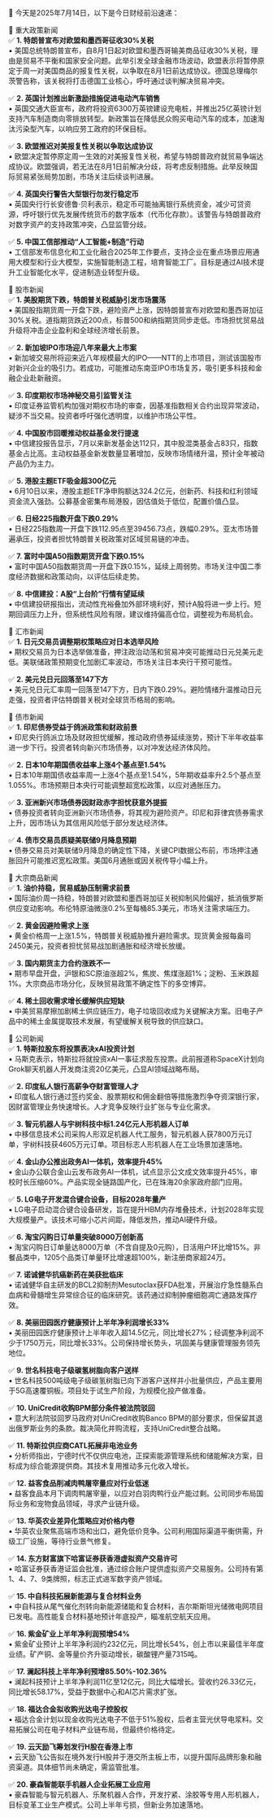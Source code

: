 📅 今天是2025年7月14日，以下是今日财经前沿速递：

📌 重大政策新闻  
✅ **1. 特朗普宣布对欧盟和墨西哥征收30%关税**  
▪️ 美国总统特朗普宣布，自8月1日起对欧盟和墨西哥输美商品征收30%关税，理由是贸易不平衡和国家安全问题。此举引发全球金融市场波动，欧盟表示将暂停原定于周一对美国商品的报复性关税，以争取在8月1日前达成协议。德国总理梅尔茨警告称，该关税将打击德国工业核心，呼吁通过谈判解决贸易冲突。  

✅ **2. 英国计划推出新激励措施促进电动汽车销售**  
▪️ 英国交通大臣宣布，政府将投资6300万英镑建设充电桩，并推出25亿英镑计划支持汽车制造商向零排放转型。新政策旨在降低民众购买电动汽车的成本，加速淘汰污染型汽车，以响应劳工政府的环保目标。  

✅ **3. 欧盟推迟对美报复性关税以争取达成协议**  
▪️ 欧盟决定暂停原定周一生效的对美报复性关税，希望与特朗普政府就贸易争端达成协议。欧盟强调，若无法在8月1日前解决分歧，将考虑反制措施。此举反映国际贸易紧张局势加剧，市场关注后续谈判进展。  

✅ **4. 英国央行警告大型银行勿发行稳定币**  
▪️ 英国央行行长安德鲁·贝利表示，稳定币可能抽离银行系统资金，减少可贷资源，呼吁银行优先发展传统货币的数字版本（代币化存款）。该警告与特朗普政府对数字资产的支持政策冲突，凸显监管分歧。  

✅ **5. 中国工信部推动“人工智能+制造”行动**  
▪️ 工信部发布信息化和工业化融合2025年工作要点，支持企业在重点场景应用通用大模型和行业大模型，实施智能制造工程，培育智能工厂。目标是通过AI技术提升工业智能化水平，促进制造业转型升级。  

📌 股市新闻  
✅ **1. 美股期货下跌，特朗普关税威胁引发市场震荡**  
▪️ 美国股指期货周一开盘下跌，避险资产上涨，因特朗普宣布对欧盟和墨西哥加征30%关税。道指期货跌近200点，标普500和纳指期货同步走低。市场担忧贸易战升级将冲击企业盈利和全球经济增长前景。  

✅ **2. 新加坡IPO市场迎八年来最大上市案**  
▪️ 新加坡交易所将迎来近八年规模最大的IPO——NTT的上市项目，测试该国股市对新兴企业的吸引力。若成功，可能推动东南亚IPO市场复苏，吸引更多科技和金融企业赴新融资。  

✅ **3. 印度期权市场神秘交易引监管关注**  
▪️ 印度证券监管机构加强对期权市场的审查，因基准指数相关合约出现异常波动，疑涉不当交易。投资者呼吁强化透明度，以维护市场公平性。  

✅ **4. 中国股市回暖推动权益基金发行提速**  
▪️ 中信建投报告显示，7月以来新发基金达112只，其中股混类基金占83只，指数基金占比高。主动权益基金新发数量显著增加，反映市场情绪升温，预计全年被动产品仍为主力。  

✅ **5. 港股主题ETF吸金超300亿元**  
▪️ 6月10日以来，港股主题ETF净申购额达324.2亿元，创新药、科技和红利领域资金流入强劲。公募基金密集布局港股，因估值处于低位，配置价值凸显。  

✅ **6. 日经225指数开盘下跌0.29%**  
▪️ 日经225指数周一开盘下跌112.95点至39456.73点，跌幅0.29%。亚太市场普遍承压，投资者担忧特朗普关税政策对区域贸易链的冲击。  

✅ **7. 富时中国A50指数期货开盘下跌0.15%**  
▪️ 富时中国A50指数期货周一开盘下跌0.15%，延续上周弱势。市场关注中国二季度经济数据和政策动向，以评估后续走势。  

✅ **8. 中信建投：A股“上台阶”行情有望延续**  
▪️ 中信建投研报指出，流动性充裕叠加外部环境利好，预计A股将进一步上行。短期回调压力上升，但系统性风险有限，建议维持偏高仓位，调整视为布局机会。  

📌 汇市新闻  
✅ **1. 日元交易员调整期权策略应对日本选举风险**  
▪️ 期权交易员为日本选举做准备，押注政治动荡和贸易冲突可能推动日元兑美元走低。美联储政策预期变化加剧汇率波动，市场关注日本央行干预可能性。  

✅ **2. 美元兑日元回落至147下方**  
▪️ 美元兑日元汇率周一回落至147下方，日内下跌0.29%。避险情绪升温推动日元走强，投资者评估特朗普关税对全球货币格局的影响。  

📌 债市新闻  
✅ **1. 印尼债券受益于鸽派政策和财政前景**  
▪️ 印尼央行鸽派立场及财政担忧缓解，推动政府债券延续涨势，预计下半年收益率进一步下行。投资者转向新兴市场债券，以对冲发达经济体风险。  

✅ **2. 日本10年期国债收益率上涨4个基点至1.54%**  
▪️ 日本10年期国债收益率周一上涨4个基点至1.54%，5年期收益率升2.5个基点至1.055%。市场预期日本央行可能调整超宽松政策，以应对通胀压力。  

✅ **3. 亚洲新兴市场债券因财政赤字担忧获意外提振**  
▪️ 债券投资者转向亚洲新兴市场债券，将其视为避险资产。印尼和菲律宾债券需求上升，因市场认为其信用风险低于部分发达经济体。  

✅ **4. 债市交易员质疑美联储9月降息预期**  
▪️ 债券交易员对美联储9月降息的确定性下降，关键CPI数据公布前，市场押注通胀回升可能推迟宽松政策。美国6月通胀或因关税传导小幅上升。  

📌 大宗商品新闻  
✅ **1. 油价持稳，贸易威胁压制需求前景**  
▪️ 国际油价周一持稳，特朗普对欧盟和墨西哥加征关税抑制风险偏好，抵消俄罗斯供应变动影响。布伦特原油微涨0.2%至每桶85.3美元，市场关注需求端压力。  

✅ **2. 黄金因避险需求上涨**  
▪️ 黄金价格周一上涨1.5%，特朗普关税威胁推升避险需求。现货黄金报每盎司2450美元，投资者担忧贸易战加剧通胀和经济增长放缓。  

✅ **3. 国内期货主力合约涨跌不一**  
▪️ 期市早盘开盘，沪银和SC原油涨超2%，焦炭、焦煤涨超1%；淀粉、玉米跌超1%。大宗商品市场分化，反映贸易政策不确定性下的多空博弈。  

✅ **4. 稀土回收需求增长缓解供应短缺**  
▪️ 中美贸易摩擦加剧稀土供应链压力，电子垃圾回收成为关键解决方案。旧电子产品中的稀土金属提取技术发展，有望缓解关税导致的供应缺口。  

📌 公司新闻  
✅ **1. 特斯拉股东将投票表决xAI投资计划**  
▪️ 马斯克表示，特斯拉将就投资xAI一事征求股东投票。此前报道称SpaceX计划向Grok聊天机器人开发商注资20亿美元，凸显AI领域战略布局。  

✅ **2. 印度私人银行高薪争夺财富管理人才**  
▪️ 印度私人银行通过签约奖金、股票期权和佣金翻倍等措施激烈争夺资深银行家，因财富管理业务快速增长。人才竞争反映行业扩张与专业化需求。  

✅ **3. 智元机器人与宇树科技中标1.24亿元人形机器人订单**  
▪️ 中移信息技术公司采购人形双足机器人代工服务，智元机器人获7800万元订单，宇树科技获4605万元订单。项目标志人形机器人在工业场景加速落地。  

✅ **4. 金山办公推出政务AI一体机，效率提升45%**  
▪️ 金山办公联合金山云发布政务AI一体机，试点显示公文成文效率提升45%，审校时长压缩60%。产品实现全链路国产化，已在珠海20余家政府部门应用。  

✅ **5. LG电子开发混合键合设备，目标2028年量产**  
▪️ LG电子启动混合键合设备研发，旨在提升HBM内存堆叠技术，计划2028年实现大规模量产。该技术可缩小芯片间距，降低发热，推动AI硬件升级。  

✅ **6. 淘宝闪购日订单量突破8000万创新高**  
▪️ 淘宝闪购日订单量达8000万单（不含自提及0元购），日活用户环比增15%。非餐品类中，1205个品类订单量环比增速超100%，新注册商家超24万。  

✅ **7. 诺诚健华抗癌新药在美获批临床**  
▪️ 诺诚健华自主研发的BCL2抑制剂Mesutoclax获FDA批准，开展治疗急性髓系白血病和骨髓增生异常综合征的临床研究。该药通过抑制肿瘤细胞凋亡通路发挥疗效。  

✅ **8. 美丽田园医疗健康预计上半年净利润增长33%**  
▪️ 美丽田园医疗健康预计上半年收入超14.5亿元，同比增长27%；经调整净利润不少于1750万元，同比增长33%。公司保持增长势头，巩固美与健康管理服务领先地位。  

✅ **9. 世名科技电子级碳氢树脂向客户送样**  
▪️ 世名科技500吨级电子级碳氢树脂已向下游客户送样并小批量供应，产品主要用于5G高速覆铜板。项目处于试生产阶段，为规模化投产做准备。  

✅ **10. UniCredit收购BPM部分条件被法院驳回**  
▪️ 意大利法院驳回罗马政府对UniCredit收购Banco BPM的部分要求，但保留其退出俄罗斯业务的条款。裁决简化并购流程，支持UniCredit整合战略。  

✅ **11. 特斯拉供应商CATL拓展非电池业务**  
▪️ 分析师指出，宁德时代不仅供应电池，正探索能源管理系统和储能解决方案，目标成为综合能源提供商。其技术复用推动多元化收入增长。  

✅ **12. 益客食品削减肉鸭屠宰量应对行业低迷**  
▪️ 益客食品本月下调肉鸭屠宰量，以应对白羽肉鸭行业产能过剩。公司同步布局国际业务和宠物食品领域，寻求产业链升级。  

✅ **13. 华英农业差异化策略应对价格内卷**  
▪️ 华英农业聚焦高端市场和出口，避免低价竞争。公司利用国际渠道平衡供需，升级工厂设施，等待行业景气修复。  

✅ **14. 东方财富旗下哈富证券获香港虚拟资产交易许可**  
▪️ 哈富证券获香港证监会批准，通过综合账户提供虚拟资产交易服务。公司持有第1、4、7、9类牌照，标志正式进军数字资产领域。  

✅ **15. 中自科技拓展新能源与复合材料业务**  
▪️ 中自科技从尾气催化剂转向新能源储能和复合材料，吉尔斯斯坦光储微电网项目已发电。高性能复合材料基地预计年底投产，瞄准航空航天应用。  

✅ **16. 紫金矿业上半年净利润预增54%**  
▪️ 紫金矿业预计上半年净利润约232亿元，同比增长54%，创上市以来最佳半年度业绩。矿产铜、金等量价齐升驱动增长，碳酸锂产量7315吨。  

✅ **17. 澜起科技上半年净利预增85.50%-102.36%**  
▪️ 澜起科技预计上半年净利润11亿至12亿元，同比大幅增长。营收约26.33亿元，同比增长58.17%，受益于数据中心和AI芯片需求扩张。  

✅ **18. 福达合金拟收购光达电子控股权**  
▪️ 福达合金计划以现金收购光达电子不低于51%股权，后者主营光伏导电浆料。交易拓展公司在电子材料产业链布局，但最终价格待定。  

✅ **19. 云天励飞筹划发行H股在香港上市**  
▪️ 云天励飞公告拟在境外发行H股并于港交所主板上市，以提升国际品牌形象和融资渠道。具体细节尚未确定，需监管批准。  

✅ **20. 豪森智能联手机器人企业拓展工业应用**  
▪️ 豪森智能与智元机器人、乐聚机器人合作，开发拧紧、涂胶等专用人形机器人，目标变革工业生产模式。公司上半年亏损，但新业务加速落地。